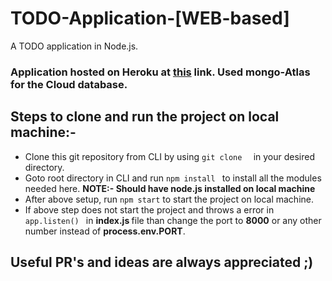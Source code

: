 # TODO-Application-[WEB-based]
A TODO application in Node.js.

<h3>Application hosted on Heroku at <a href="https://todo-list-app-shivam.herokuapp.com">this</a> link. Used mongo-Atlas for the Cloud database. </h3>

<h2>Steps to clone and run the project on local machine:-</h2>
  <ul>
    <li>Clone this git repository from CLI by using <code>git clone <git_link_to_this_repo> </code> in your desired directory.
    <li>Goto root directory in CLI and run <code>npm install </code> to install all the modules needed here. <b>NOTE:- Should have node.js installed on local machine</b>
    <li>After above setup, run <code>npm start</code> to start the project on local machine.
    <li>If above step does not start the project and throws a error in <code> app.listen() </code> in <b>index.js </b> file than change the port to <b>8000</b> or any other number instead of <b>process.env.PORT</b>.
  </ul>
  
  <h2>Useful PR's and ideas are always appreciated ;) </h2>
